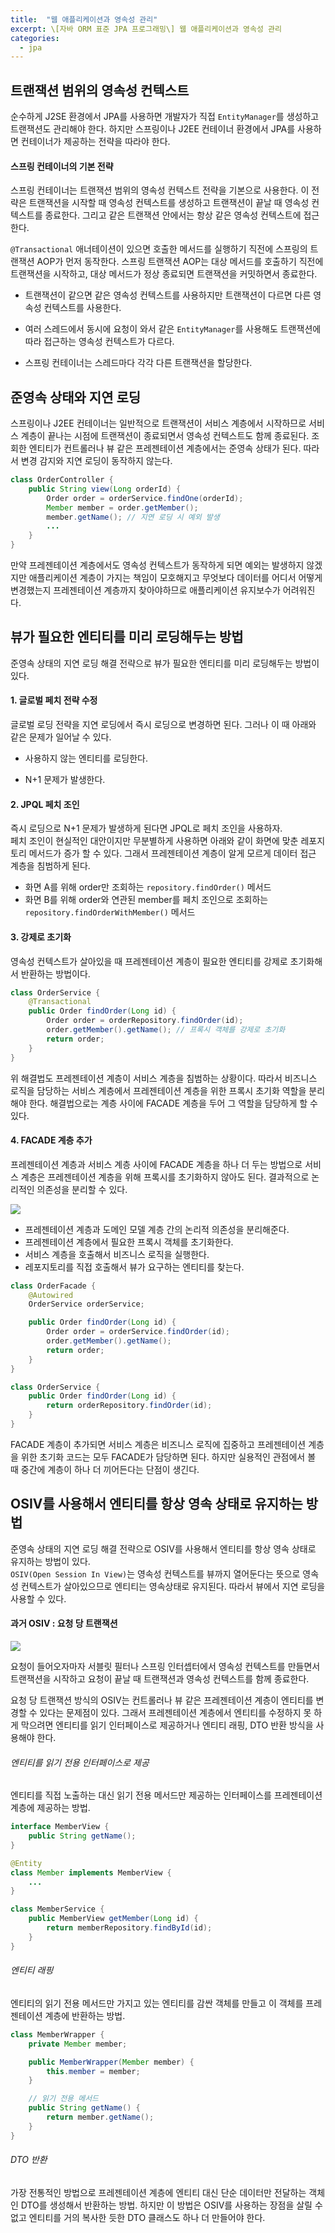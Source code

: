 ```yaml
---
title:  "웹 애플리케이션과 영속성 관리"
excerpt: \[자바 ORM 표준 JPA 프로그래밍\] 웹 애플리케이션과 영속성 관리
categories:
  - jpa
---
```


## 트랜잭션 범위의 영속성 컨텍스트
순수하게 J2SE 환경에서 JPA를 사용하면 개발자가 직접 `EntityManager`를 생성하고 트랜잭션도 관리해야 한다. 하지만 스프링이나 J2EE 컨테이너 환경에서 JPA를 사용하면 컨테이너가 제공하는 전략을 따라야 한다.

#### 스프링 컨테이너의 기본 전략
스프링 컨테이너는 트랜잭션 범위의 영속성 컨텍스트 전략을 기본으로 사용한다. 이 전략은 트랜잭션을 시작할 때 영속성 컨텍스트를 생성하고 트랜잭션이 끝날 때 영속성 컨텍스트를 종료한다. 그리고 같은 트랜잭션 안에서는 항상 같은 영속성 컨텍스트에 접근한다.  

`@Transactional` 애너테이션이 있으면 호출한 메서드를 실행하기 직전에 스프링의 트랜잭션 AOP가 먼저 동작한다. 스프링 트랜잭션 AOP는 대상 메서드를 호출하기 직전에 트랜잭션을 시작하고, 대상 메서드가 정상 종료되면 트랜잭션을 커밋하면서 종료한다.  

- 트랜잭션이 같으면 같은 영속성 컨텍스트를 사용하지만 트랜잭션이 다르면 다른 영속성 컨텍스트를 사용한다.

- 여러 스레드에서 동시에 요청이 와서 같은 `EntityManager`를 사용해도 트랜잭션에 따라 접근하는 영속성 컨텍스트가 다르다.

- 스프링 컨테이너는 스레드마다 각각 다른 트랜잭션을 할당한다.

## 준영속 상태와 지연 로딩
스프링이나 J2EE 컨테이너는 일반적으로 트랜잭션이 서비스 계층에서 시작하므로 서비스 계층이 끝나는 시점에 트랜잭션이 종료되면서 영속성 컨텍스트도 함께 종료된다. 조회한 엔티티가 컨트롤러나 뷰 같은 프레젠테이션 계층에서는 준영속 상태가 된다. 따라서 변경 감지와 지연 로딩이 동작하지 않는다.

  
```java
class OrderController {
    public String view(Long orderId) {
        Order order = orderService.findOne(orderId);
        Member member = order.getMember();
        member.getName(); // 지연 로딩 시 예외 발생
        ...
    }
}
```  

만약 프레젠테이션 계층에서도 영속성 컨텍스트가 동작하게 되면 예외는 발생하지 않겠지만 애플리케이션 계층이 가지는 책임이 모호해지고 무엇보다 데이터를 어디서 어떻게 변경했는지 프레젠테이션 계층까지 찾아야하므로 애플리케이션 유지보수가 어려워진다.


## 뷰가 필요한 엔티티를 미리 로딩해두는 방법
준영속 상태의 지연 로딩 해결 전략으로 뷰가 필요한 엔티티를 미리 로딩해두는 방법이 있다.

#### 1. 글로벌 페치 전략 수정
글로벌 로딩 전략을 지연 로딩에서 즉시 로딩으로 변경하면 된다. 그러나 이 때 아래와 같은 문제가 일어날 수 있다.

- 사용하지 않는 엔티티를 로딩한다.

- N+1 문제가 발생한다.

#### 2. JPQL 페치 조인
즉시 로딩으로 N+1 문제가 발생하게 된다면 JPQL로 페치 조인을 사용하자.  
페치 조인이 현실적인 대안이지만 무분별하게 사용하면 아래와 같이 화면에 맞춘 레포지토리 메서드가 증가 할 수 있다. 그래서 프레젠테이션 계층이 알게 모르게 데이터 접근 계층을 침범하게 된다.

- 화면 A를 위해 order만 조회하는 `repository.findOrder()` 메서드
- 화면 B를 위해 order와 연관된 member를 페치 조인으로 조회하는 `repository.findOrderWithMember()` 메서드

#### 3. 강제로 초기화
영속성 컨텍스트가 살아있을 때 프레젠테이션 계층이 필요한 엔티티를 강제로 초기화해서 반환하는 방법이다.

  
```java
class OrderService {
    @Transactional
    public Order findOrder(Long id) {
        Order order = orderRepository.findOrder(id);
        order.getMember().getName(); // 프록시 객체를 강제로 초기화
        return order;
    }
}
```  

위 해결법도 프레젠테이션 계층이 서비스 계층을 침범하는 상황이다. 따라서 비즈니스 로직을 담당하는 서비스 계층에서 프레젠테이션 계층을 위한 프록시 초기화 역할을 분리해야 한다. 해결법으로는 계층 사이에 FACADE 계층을 두어 그 역할을 담당하게 할 수 있다.

#### 4. FACADE 계층 추가
프레젠테이션 계층과 서비스 계층 사이에 FACADE 계층을 하나 더 두는 방법으로 서비스 계층은 프레젠테이션 계층을 위해 프록시를 초기화하지 않아도 된다. 결과적으로 논리적인 의존성을 분리할 수 있다.

<img src="https://cys779988.github.io/assets/img/jpa-18.PNG">  

- 프레젠테이션 계층과 도메인 모델 계층 간의 논리적 의존성을 분리해준다.
- 프레젠테이션 계층에서 필요한 프록시 객체를 초기화한다.
- 서비스 계층을 호출해서 비즈니스 로직을 실행한다.
- 레포지토리를 직접 호출해서 뷰가 요구하는 엔티티를 찾는다.

  
```java
class OrderFacade {
    @Autowired
    OrderService orderService;

    public Order findOrder(Long id) {
        Order order = orderService.findOrder(id);
        order.getMember().getName();
        return order;
    }
}

class OrderService {
    public Order findOrder(Long id) {
        return orderRepository.findOrder(id);
    }
}
```  

FACADE 계층이 추가되면 서비스 계층은 비즈니스 로직에 집중하고 프레젠테이션 계층을 위한 초기화 코드는 모두 FACADE가 담당하면 된다. 하지만 실용적인 관점에서 볼 때 중간에 계층이 하나 더 끼어든다는 단점이 생긴다.

## OSIV를 사용해서 엔티티를 항상 영속 상태로 유지하는 방법
준영속 상태의 지연 로딩 해결 전략으로 OSIV를 사용해서 엔티티를 항상 영속 상태로 유지하는 방법이 있다.  
`OSIV(Open Session In View)`는 영속성 컨텍스트를 뷰까지 열어둔다는 뜻으로 영속성 컨텍스트가 살아있으므로 엔티티는 영속상태로 유지된다. 따라서 뷰에서 지연 로딩을 사용할 수 있다.

#### 과거 OSIV : 요청 당 트랜잭션

<img src="https://cys779988.github.io/assets/img/jpa-19.PNG">  

요청이 들어오자마자 서블릿 필터나 스프링 인터셉터에서 영속성 컨텍스트를 만들면서 트랜잭션을 시작하고 요청이 끝날 때 트랜잭션과 영속성 컨텍스트를 함께 종료한다.  

요청 당 트랜잭션 방식의 OSIV는 컨트롤러나 뷰 같은 프레젠테이션 계층이 엔티티를 변경할 수 있다는 문제점이 있다. 그래서 프레젠테이션 계층에서 엔티티를 수정하지 못 하게 막으려면 엔티티를 읽기 인터페이스로 제공하거나 엔티티 래핑, DTO 반환 방식을 사용해야 한다.

###### 엔티티를 읽기 전용 인터페이스로 제공
엔티티를 직접 노출하는 대신 읽기 전용 메서드만 제공하는 인터페이스를 프레젠테이션 계층에 제공하는 방법.

  
```java
interface MemberView {
    public String getName();
}

@Entity
class Member implements MemberView {
    ...
}

class MemberService {
    public MemberView getMember(Long id) {
        return memberRepository.findById(id);
    }
}
```  

###### 엔티티 래핑
엔티티의 읽기 전용 메서드만 가지고 있는 엔티티를 감싼 객체를 만들고 이 객체를 프레젠테이션 계층에 반환하는 방법.

  
```java
class MemberWrapper {
    private Member member;

    public MemberWrapper(Member member) {
        this.member = member;
    }

    // 읽기 전용 메서드
    public String getName() {
        return member.getName();
    }
}
```  

###### DTO 반환
가장 전통적인 방법으로 프레젠테이션 계층에 엔티티 대신 단순 데이터만 전달하는 객체인 DTO를 생성해서 반환하는 방법. 하지만 이 방법은 OSIV를 사용하는 장점을 살릴 수 없고 엔티티를 거의 복사한 듯한 DTO 클래스도 하나 더 만들어야 한다.